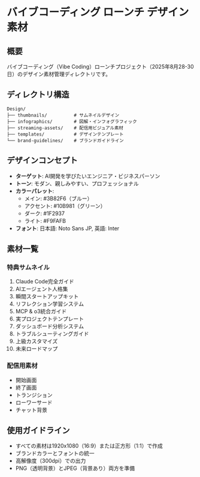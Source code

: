# バイブコーディング ローンチ デザイン素材

## 概要
バイブコーディング（Vibe Coding）ローンチプロジェクト（2025年8月28-30日）のデザイン素材管理ディレクトリです。

## ディレクトリ構造
```
Design/
├── thumbnails/          # サムネイルデザイン
├── infographics/        # 図解・インフォグラフィック
├── streaming-assets/    # 配信用ビジュアル素材
├── templates/           # デザインテンプレート
└── brand-guidelines/    # ブランドガイドライン
```

## デザインコンセプト
- **ターゲット**: AI開発を学びたいエンジニア・ビジネスパーソン
- **トーン**: モダン、親しみやすい、プロフェッショナル
- **カラーパレット**: 
  - メイン: #3B82F6（ブルー）
  - アクセント: #10B981（グリーン）
  - ダーク: #1F2937
  - ライト: #F9FAFB
- **フォント**: 日本語: Noto Sans JP, 英語: Inter

## 素材一覧

### 特典サムネイル
1. Claude Code完全ガイド
2. AIエージェント人格集
3. 瞬間スタートアップキット
4. リフレクション学習システム
5. MCP & o3統合ガイド
6. 実プロジェクトテンプレート
7. ダッシュボード分析システム
8. トラブルシューティングガイド
9. 上級カスタマイズ
10. 未来ロードマップ

### 配信用素材
- 開始画面
- 終了画面
- トランジション
- ローワーサード
- チャット背景

## 使用ガイドライン
- すべての素材は1920x1080（16:9）または正方形（1:1）で作成
- ブランドカラーとフォントの統一
- 高解像度（300dpi）での出力
- PNG（透明背景）とJPEG（背景あり）両方を準備